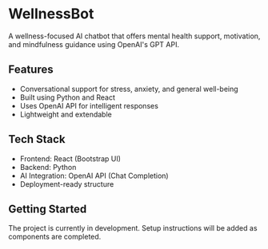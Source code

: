 # WellnessBot 

A wellness-focused AI chatbot that offers mental health support, motivation, and mindfulness guidance using OpenAI's GPT API.

## Features
- Conversational support for stress, anxiety, and general well-being
- Built using Python and React
- Uses OpenAI API for intelligent responses
- Lightweight and extendable

## Tech Stack
- Frontend: React (Bootstrap UI)
- Backend: Python
- AI Integration: OpenAI API (Chat Completion)
- Deployment-ready structure

## Getting Started

The project is currently in development. Setup instructions will be added as components are completed.

